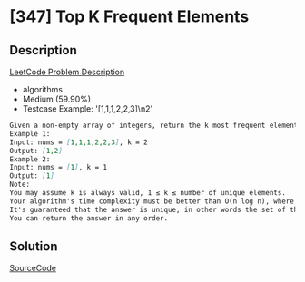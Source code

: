 # [347] Top K Frequent Elements

## Description

[LeetCode Problem Description](https://leetcode.com/problems/top-k-frequent-elements/description/)

* algorithms
* Medium (59.90%)
* Testcase Example:  '[1,1,1,2,2,3]\n2'

```md
Given a non-empty array of integers, return the k most frequent elements.
Example 1:
Input: nums = [1,1,1,2,2,3], k = 2
Output: [1,2]
Example 2:
Input: nums = [1], k = 1
Output: [1]
Note:
You may assume k is always valid, 1 ≤ k ≤ number of unique elements.
Your algorithm's time complexity must be better than O(n log n), where n is the array's size.
It's guaranteed that the answer is unique, in other words the set of the top k frequent elements is unique.
You can return the answer in any order.
```

## Solution

[SourceCode](./solution.js)
